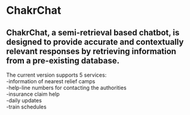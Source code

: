 # ChakrChat
## ChakrChat, a semi-retrieval based chatbot, is designed to provide accurate and contextually relevant responses by retrieving information from a pre-existing database. 
The current version supports 5 services: 
<br> -information of nearest relief camps
<br> -help-line numbers for contacting the authorities
<br> -insurance claim help
<br> -daily updates
<br> -train schedules
